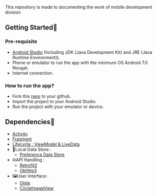 This repository is made to documenting the work of mobile development division

## Getting Started📲

### Pre-requisite

- [Android Studio](https://developer.android.com/studio) (Including JDK (Java Development Kit) and JRE (Java Runtime Environment)).
- Phone or emulator to run the app with the minimum OS Android 7.0 Nougat.
- Internet connection.

### How to run the app?

- Fork this [repo](https://github.com/Planitorium/planitorium-md) to your github.
- Import the project to your Android Studio.
- Run the project with your emulator or device.

## Dependencies📑

- [Activity](https://developer.android.com/jetpack/androidx/releases/activity)
- [Fragment](https://developer.android.com/jetpack/androidx/releases/fragment)
- [Lifecycle : ViewModel & LiveData](https://developer.android.com/jetpack/androidx/releases/lifecycle)
- 📃Local Data Store :
  - [Preference Data Store](https://developer.android.com/jetpack/androidx/releases/datastore)
- 🌐API Handling :
  - [Retrofit2](https://square.github.io/retrofit/)
  - [OkHttp3](https://square.github.io/okhttp/)
- 🖼️User Interface :
  - [Glide](https://github.com/bumptech/glide)
  - [CircleImageView](https://github.com/hdodenhof/CircleImageView)
